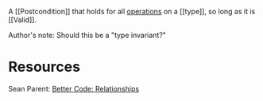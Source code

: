 A [[Postcondition]] that holds for all [operations](Operation.md) on a [[type]], so long as it is [[Valid]].

Author's note: Should this be a "type invariant?"

# Resources

Sean Parent: [Better Code: Relationships](https://www.youtube.com/watch?v=ejF6qqohp3M)
